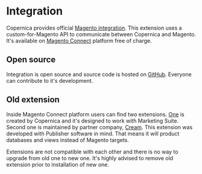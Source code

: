 # Integration

Copernica provides official [Magento integration](http://www.magentocommerce.com/magento-connect/copernica.html).
This extension uses a custom-for-Magento API to communicate between Copernica 
and Magento. It's available on [Magento Connect](http://www.magentocommerce.com/magento-connect/copernica.html) 
platform free of charge.

## Open source

Integration is open source and source code is hosted on [GitHub](https://github.com/CopernicaMarketingSoftware/MAGENTO).
Everyone can contribute to it's development.

## Old extension

Inside Magento Connect platform users can find two extensions. [One](http://www.magentocommerce.com/magento-connect/copernica.html) 
is created by Copernica and it's designed to work with Marketing Suite. 
Second one is maintained by partner company, [Cream](http://www.cream.nl/). This 
extension was developed with Publisher software in mind. That means it will 
product databases and views instead of Magento targets.

Extensions are not compatible with each other and there is no way to upgrade 
from old one to new one. It's highly advised to remove old extension prior 
to installation of new one.
